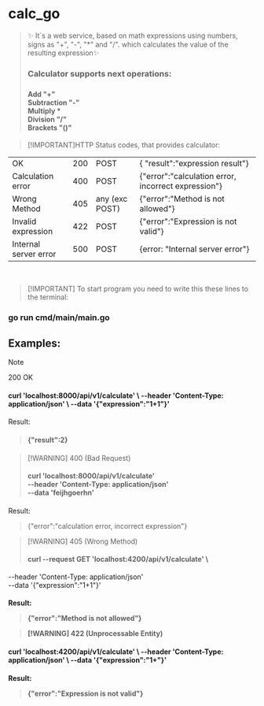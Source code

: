 # calc_go
> ✨
> It`s a web service, based on math expressions using numbers, signs as "+", "-", "*" and "/".
> which calculates the value of the resulting expression✨<br/>
> <h3>Calculator supports next operations:<h3>
> <h4> Add "+"<br/>
> Subtraction "-" <br/>
>Multiply * <br/>
> Division "/" <br/>
> Brackets "()"

>[!IMPORTANT]HTTP Status codes, that provides calculator:
<table>
  </thead>
  <tbody>
    <tr>
      <td>OK</td>
      <td>200</td>
      <td>POST</td>
      <td>{ "result":"expression result"}</td>
    </tr>
    <tr>
      <td>Calculation error</td>
      <td>400</td>
      <td>POST</td>
      <td>{"error":"calculation error, incorrect expression"}</td>
    </tr>
    <tr>
      <td>Wrong Method</td>
      <td>405</td>
      <td>any (exc POST)</td>
      <td>{"error":"Method is not allowed"}</td>
    </tr>
    <tr>
      <td>Invalid expression</td>
      <td>422</td>
      <td>POST</td>
      <td>{"error":"Expression is not valid"}</td>
    </tr>
    <tr>
      <td>Internal server error</td>
      <td>500</td>
      <td>POST</td>
      <td>{error: "Internal server error"}</td>
</tr>
</tbody></table><br>

>[!IMPORTANT] To start program you need to write this these lines to the terminal:
 <h3> go run cmd/main/main.go

<h2> Examples: </h2>

>[!NOTE] 
> 200 OK<br>
> <h4>curl 'localhost:8000/api/v1/calculate' \
>--header 'Content-Type: application/json' \
>--data '{"expression":"1+1"}' <h4>
> 
Result:
> <h4>{"result":2} <h4>

>[!WARNING] 400 (Bad Request) <h4>curl 'localhost:8000/api/v1/calculate' \
>--header 'Content-Type: application/json' \
>--data 'feijhgoerhn' <h4>
>
Result: 
>{"error":"calculation error, incorrect expression"}

>[!WARNING] 405 (Wrong Method) 
> <h4>curl --request GET 'localhost:4200/api/v1/calculate' \
--header 'Content-Type: application/json' \
--data '{"expression":"1+1"}'<h4>

Result:
> {"error":"Method is not allowed"}

>[!WARNING] 422 (Unprocessable Entity)
<h4>curl 'localhost:4200/api/v1/calculate' \
--header 'Content-Type: application/json' \
--data '{"expression":"1+"}' <h4>

Result:
>{"error":"Expression is not valid"}